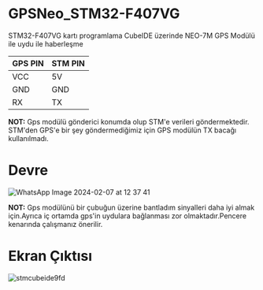 # GPSNeo_STM32-F407VG
 STM32-F407VG kartı programlama  CubeIDE üzerinde NEO-7M GPS Modülü ile uydu ile haberleşme 

| GPS PIN | STM PIN |
|---------|---------|
| VCC     | 5V      |
| GND     | GND     |
| RX      | TX      |

<div class="alert alert-info" role="alert">
  <strong>NOT:</strong> Gps modülü gönderici konumda olup STM'e verileri göndermektedir. STM'den GPS'e bir şey göndermediğimiz için GPS modülün TX bacağı kullanılmadı.
</div>



Devre 
=====
![WhatsApp Image 2024-02-07 at 12 37 41](https://github.com/MustfaOzcan/MustfaOzcan-GPSNeo_STM32-F407VG/assets/103693735/1deae815-559e-4c19-af97-ef891c410171)

<div class="alert alert-info" role="alert">
  <strong>NOT:</strong>  Gps modülünü bir çubuğun üzerine bantladım sinyalleri daha iyi almak için.Ayrıca iç ortamda gps'in uydulara bağlanması zor olmaktadır.Pencere kenarında çalışmanız önerilir.
</div>




Ekran Çıktısı
===========
![stmcubeide9fd](https://github.com/MustfaOzcan/MustfaOzcan-GPSNeo_STM32-F407VG/assets/103693735/2419e67c-8281-4eb3-8e44-cd138ea1bbde)

